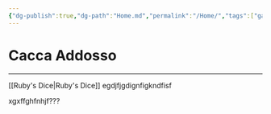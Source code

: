```yaml
---
{"dg-publish":true,"dg-path":"Home.md","permalink":"/Home/","tags":["gardenEntry"]}
---
```


# Cacca Addosso
--- 
[[Ruby's Dice\|Ruby's Dice]]
egdjfjgdignfigkndfisf

xgxffghfnhjf???